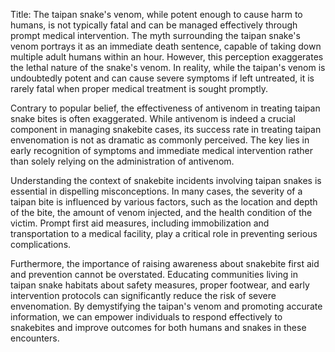 Title: The taipan snake's venom, while potent enough to cause harm to humans, is not typically fatal and can be managed effectively through prompt medical intervention.
The myth surrounding the taipan snake's venom portrays it as an immediate death sentence, capable of taking down multiple adult humans within an hour. However, this perception exaggerates the lethal nature of the snake's venom. In reality, while the taipan's venom is undoubtedly potent and can cause severe symptoms if left untreated, it is rarely fatal when proper medical treatment is sought promptly.

Contrary to popular belief, the effectiveness of antivenom in treating taipan snake bites is often exaggerated. While antivenom is indeed a crucial component in managing snakebite cases, its success rate in treating taipan envenomation is not as dramatic as commonly perceived. The key lies in early recognition of symptoms and immediate medical intervention rather than solely relying on the administration of antivenom.

Understanding the context of snakebite incidents involving taipan snakes is essential in dispelling misconceptions. In many cases, the severity of a taipan bite is influenced by various factors, such as the location and depth of the bite, the amount of venom injected, and the health condition of the victim. Prompt first aid measures, including immobilization and transportation to a medical facility, play a critical role in preventing serious complications.

Furthermore, the importance of raising awareness about snakebite first aid and prevention cannot be overstated. Educating communities living in taipan snake habitats about safety measures, proper footwear, and early intervention protocols can significantly reduce the risk of severe envenomation. By demystifying the taipan's venom and promoting accurate information, we can empower individuals to respond effectively to snakebites and improve outcomes for both humans and snakes in these encounters.